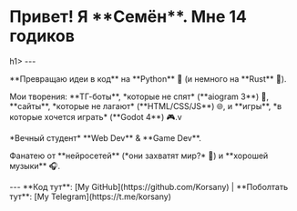 <h1>Привет! Я **Семён**. Мне 14 годиков</h1>h1>
---
<p>**Превращаю идеи в код** на **Python** 🐍 (и немного на **Rust** 🦀).</p>
<p>Мои творения: **ТГ-боты**, *которые не спят* (**aiogram 3**) 🤖, **сайты**, *которые не лагают* (**HTML/CSS/JS**) 🌐, и **игры**, *в которые хочется играть* (**Godot 4**) 🎮.v
<p>*Вечный студент* **Web Dev** & **Game Dev**.</p>
<p>Фанатею от **нейросетей** (*они захватят мир?* 🤔) и **хорошей музыки** 🎧.</p>
---
**Код тут**: [My GitHub](https://github.com/Korsany) | **Поболтать тут**: [My Telegram](https://t.me/korsany)
